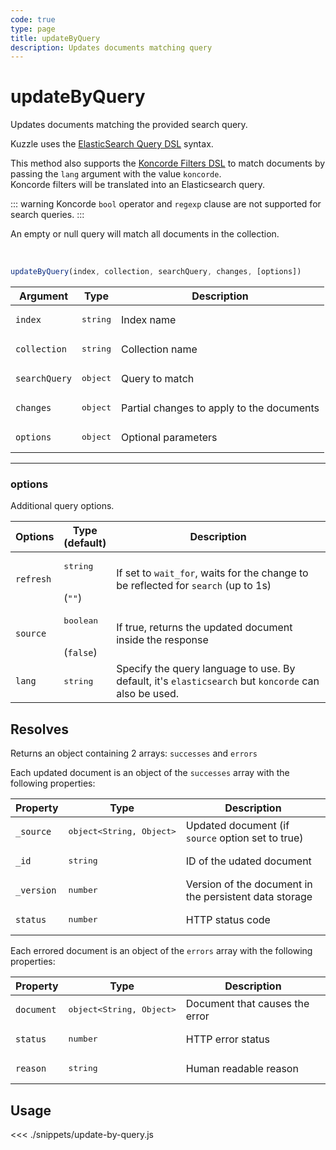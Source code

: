 ```yaml
---
code: true
type: page
title: updateByQuery
description: Updates documents matching query
---
```


# updateByQuery

Updates documents matching the provided search query.

Kuzzle uses the [ElasticSearch Query DSL](https://www.elastic.co/guide/en/elasticsearch/reference/7.4/query-dsl.html) syntax.

<SinceBadge version="change-me"/>

This method also supports the [Koncorde Filters DSL](/core/2/api/koncorde-filters-syntax) to match documents by passing the `lang` argument with the value `koncorde`.  
Koncorde filters will be translated into an Elasticsearch query.  

::: warning
Koncorde `bool` operator and `regexp` clause are not supported for search queries.
:::

An empty or null query will match all documents in the collection.

<br/>

```js
updateByQuery(index, collection, searchQuery, changes, [options])
```

| Argument           | Type                                         | Description     |
| ------------------ | -------------------------------------------- | --------------- |
| `index`            | <pre>string</pre>                            | Index name      |
| `collection`       | <pre>string</pre>                            | Collection name |
| `searchQuery`      | <pre>object</pre> | Query to match  |
| `changes`          | <pre>object</pre> | Partial changes to apply to the documents |
| `options`          | <pre>object</pre> | Optional parameters               |

---

### options

Additional query options.

| Options           | Type<br/>(default)              | Description                                                                        |
| ----------------- | ------------------------------- | ---------------------------------------------------------------------------------- |
| `refresh`         | <pre>string</pre><br/>(`""`)    | If set to `wait_for`, waits for the change to be reflected for `search` (up to 1s) |
| `source`          | <pre>boolean</pre><br/>(`false`)| If true, returns the updated document inside the response
| `lang`            | <pre>string</pre>               | Specify the query language to use. By default, it's `elasticsearch` but `koncorde` can also be used. <SinceBadge version="change-me"/> |
## Resolves

Returns an object containing 2 arrays: `successes` and `errors`

Each updated document is an object of the `successes` array with the following properties:

| Property     | Type                                         | Description                      |
|------------- |--------------------------------------------- |--------------------------------- |
| `_source`    | <pre>object<String, Object></pre> | Updated document (if `source` option set to true)  |
| `_id`        | <pre>string</pre>                            | ID of the udated document                   |
| `_version`   | <pre>number</pre>                           | Version of the document in the persistent data storage |
| `status`     | <pre>number</pre>                           | HTTP status code |

Each errored document is an object of the `errors` array with the following properties:

| Property     | Type                                         | Description                      |
|------------- |--------------------------------------------- |--------------------------------- |
| `document`   | <pre>object<String, Object></pre> | Document that causes the error   |
| `status`     | <pre>number</pre>                           | HTTP error status                |
| `reason`     | <pre>string</pre>                            | Human readable reason |

## Usage

<<< ./snippets/update-by-query.js